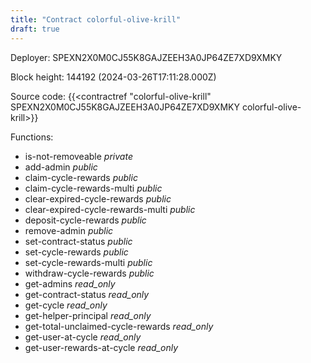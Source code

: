 ```yaml
---
title: "Contract colorful-olive-krill"
draft: true
---
```

Deployer: SPEXN2X0M0CJ55K8GAJZEEH3A0JP64ZE7XD9XMKY


 



Block height: 144192 (2024-03-26T17:11:28.000Z)

Source code: {{<contractref "colorful-olive-krill" SPEXN2X0M0CJ55K8GAJZEEH3A0JP64ZE7XD9XMKY colorful-olive-krill>}}

Functions:

* is-not-removeable _private_
* add-admin _public_
* claim-cycle-rewards _public_
* claim-cycle-rewards-multi _public_
* clear-expired-cycle-rewards _public_
* clear-expired-cycle-rewards-multi _public_
* deposit-cycle-rewards _public_
* remove-admin _public_
* set-contract-status _public_
* set-cycle-rewards _public_
* set-cycle-rewards-multi _public_
* withdraw-cycle-rewards _public_
* get-admins _read_only_
* get-contract-status _read_only_
* get-cycle _read_only_
* get-helper-principal _read_only_
* get-total-unclaimed-cycle-rewards _read_only_
* get-user-at-cycle _read_only_
* get-user-rewards-at-cycle _read_only_
